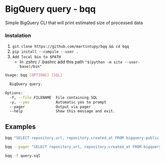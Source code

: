 # BigQuery query - bqq

Simple BigQuery CLI that will print estimated size of processed data

### Instalation

1. `git clone https://github.com/martintupy/bqq && cd bqq`
2. `pip install --compile --user .`
3. `Add local bin to $PATH`
    - In .zshrc / .bashrc add this path `"$(python -m site --user-base)/bin"`


```Bash
Usage: bqq [OPTIONS] [SQL]

  BiqQuery query.

Options:
  -f, --file FILENAME  File containing SQL
  -y, --yes            Automatic yes to prompt
  --pager              Output via pager
  --help               Show this message and exit.
```

## Examples

```bash
bqq "SELECT repository.url, repository.created_at FROM bigquery-public-data.samples.github_nested LIMIT 100"
```

```bash
bqq --pager "SELECT repository.url, repository.created_at FROM bigquery-public-data.samples.github_nested"
```

```bash
bqq -f query.sql
```
